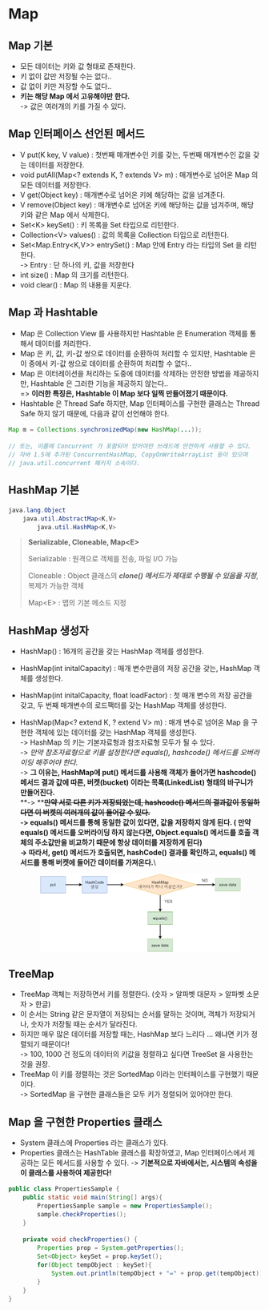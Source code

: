 # Map

## Map 기본&#x20;

* 모든 데이터는 키와 값 형태로 존재한다.&#x20;
* 키 없이 값만 저장될 수는 없다..
* 값 없이 키만 저장할 수도 없다..
* **키는 해당 Map 에서 고유해야만 한다.**\
  \-> 값은 여러개의 키를 가질 수 있다.&#x20;

## Map 인터페이스 선언된 메서드&#x20;

* V put(K key, V value) : 첫번째 매개변수인 키를 갖는, 두번째 매개변수인 값을 갖는 데이터를 저장한다.
* void putAll(Map\<? extends K, ? extends V> m) : 매개변수로 넘어온 Map 의 모든 데이터를 저장한다.
* V get(Object key) : 매개변수로 넘어온 키에 해당하는 값을 넘겨준다.
* V remove(Object key) : 매개변수로 넘어온 키에 해당하는 값을 넘겨주며, 해당 키와 같은 Map 에서 삭제한다.&#x20;
* Set\<K> keySet() : 키 목록을 Set 타입으로 리턴한다.&#x20;
* Collection\<V> values() : 값의 목록을 Collection 타입으로 리턴한다.
* Set\<Map.Entry\<K,V>> entrySet() : Map 안에 Entry 라는 타입의 Set 을 리턴한다.\
  \-> Entry : 단 하나의 키, 값을 저장한다
* int size() : Map 의 크기를 리턴한다.&#x20;
* void clear() : Map 의 내용을 지운다.&#x20;

## Map 과 Hashtable

* Map 은 Collection View 를 사용하지만 Hashtable 은 Enumeration 객체를 통해서 데이터를 처리한다.&#x20;
* Map 은 키, 값, 키-값 쌍으로 데이터를 순환하여 처리할 수 있지만, Hashtable 은 이 중에서 키-값 쌍으로 데이터를 순환하여 처리할 수 없다..
* Map 은 이터레이션을 처리하는 도중에 데이터를 삭제하는 안전한 방법을 제공하지만, Hashtable 은 그러한 기능을 제공하지 않는다.. \
  \=> **이러한 특징은, Hashtable 이 Map 보다 일찍 만들어졌기 때문이다.**&#x20;
* Hashtable 은 Thread Safe 하지만, Map 인터페이스를 구현한 클래스는 Thread Safe 하지 않기 때문에, 다음과 같이 선언해야 한다.

```java
Map m = Collections.synchronizedMap(new HashMap(...));

// 또는, 이름에 Concurrent 가 포함되어 있어야만 쓰레드에 안전하게 사용할 수 있다. 
// 자바 1.5에 추가된 ConcurrentHashMap, CopyOnWriteArrayList 등이 있으며 
// java.util.concurrent 패키지 소속이다.
```

## HashMap 기본&#x20;

```java
java.lang.Object
    java.util.AbstractMap<K,V>
        java.util.HashMap<K,V>
```

> **Serializable, Cloneable, Map\<E>**
>
> Serializable : 원격으로 객체를 전송, 파일 I/O 가능
>
> Cloneable : Object 클래스의 _**clone() 메서드가 제대로 수행될 수 있음을 지정**_, 복제가 가능한 객체
>
> Map\<E> : 맵의 기본 메소드 지정

## HashMap 생성자

* HashMap() : 16개의 공간을 갖는 HashMap 객체를 생성한다.&#x20;
* HashMap(int initalCapacity) : 매개 변수만큼의 저장 공간을 갖는, HashMap 객체를 생성한다.&#x20;
* HashMap(int initalCapacity, float loadFactor) : 첫 매개 변수의 저장 공간을 갖고, 두 번째 매개변수의 로드팩터를 갖는 HashMap 객체를 생성한다.&#x20;
*   HashMap(Map\<? extend K, ? extend V> m) : 매개 변수로 넘어온 Map 을 구현한 객체에 있는 데이터를 갖는 HashMap 객체를 생성한다. \
    \-> HashMap 의 키는 기본자료형과 참조자료형 모두가 될 수 있다. \
    \-> _만약 참조자료형으로 키를 설정한다면 equals(), hashcode() 메서드를 오버라이딩 해주어야 한다._ \
    \-> **그 이유는, HashMap에 put() 메서드를 사용해 객체가 들어가면 hashcode() 메서드 결과 값에 따른, 버켓(bucket) 이라는 목록(LinkedList) 형태의 바구니가 만들어진다.**\
    **-> **~~**만약 서로 다른 키가 저장되었는데, hashcode() 메서드의 결과값이 동일하다면 이 버켓의 여러개의 값이 들어갈 수 있다.**~~ \
    **-> equals() 메서드를 통해 동일한 값이 있다면, 값을 저장하지 않게 된다. ( 만약 equals() 메서드를 오버라이딩 하지 않는다면, Object.equals() 메서드를 호출 객체의 주소값만을 비교하기 때문에 항상 데이터를 저장하게 된다)**\
    **-> 따라서, get() 메서드가 호출되면, hashCode() 결과를 확인하고, equals() 메서드를 통해 버켓에 들어간 데이터를 가져온다.**\


    <figure><img src="../../../.gitbook/assets/image (3) (2).png" alt=""><figcaption></figcaption></figure>

## TreeMap&#x20;

* TreeMap 객체는 저장하면서 키를 정렬한다. (숫자 > 알파벳 대문자 > 알파벳 소문자 > 한글)
* 이 순서는 String 같은 문자열이 저장되는 순서를 말하는 것이며, 객체가 저장되거나, 숫자가 저장될 때는 순서가 달라진다.&#x20;
* 하지만 매우 많은 데이터를 저장할 때는, HashMap 보다 느리다 ... 왜냐면 키가 정렬되기 때문이다!\
  \-> 100, 1000 건 정도의 데이터의 키값을 정렬하고 싶다면 TreeSet 을 사용한는 것을 권장.
* TreeMap 이 키를 정렬하는 것은 SortedMap 이라는 인터페이스를 구현했기 때문이다. \
  \-> SortedMap 을 구현한 클래스들은 모두 키가 정렬되어 있어야만 한다.&#x20;

## Map 을 구현한 Properties 클래스

* System 클래스에 Properties 라는 클래스가 있다.
* Properties 클래스는 HashTable 클래스를 확장하였고, Map 인터페이스에서 제공하는 모든 메서드를 사용할 수 있다. -> **기본적으로 자바에서는, 시스템의 속성을 이 클래스를 사용하여 제공한다!**

```java
public class PropertiesSample {
    public static void main(String[] args){
        PropertiesSample sample = new PropertiesSample();
        sample.checkProperties();
    }

    private void checkProperties() {
        Properties prop = System.getProperties();
        Set<Object> keySet = prop.keySet();
        for(Object tempObject : keySet){
            System.out.println(tempObject + "=" + prop.get(tempObject));
        }
    }
}
```
